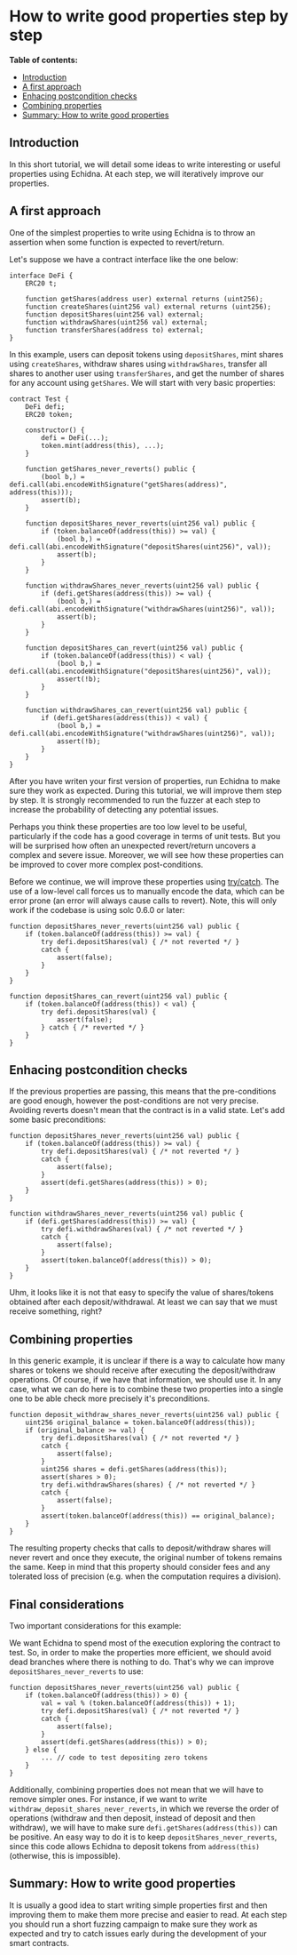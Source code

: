 # How to write good properties step by step

**Table of contents:**

- [Introduction](#introduction)
- [A first approach](#a-first-approach)
- [Enhacing postcondition checks](#enhacing-postcondition-checks)
- [Combining properties](#combining-properties)
- [Summary: How to write good properties](#summary-how-to-write-good-properties)

## Introduction

In this short tutorial, we will detail some ideas to write interesting or useful properties using Echidna. At each step, we will iteratively improve our properties.

## A first approach

One of the simplest properties to write using Echidna is to throw an assertion when some function is expected to revert/return.

Let's suppose we have a contract interface like the one below:

```solidity
interface DeFi {
    ERC20 t;

    function getShares(address user) external returns (uint256);
    function createShares(uint256 val) external returns (uint256);
    function depositShares(uint256 val) external;
    function withdrawShares(uint256 val) external;
    function transferShares(address to) external;
}
```

In this example, users can deposit tokens using `depositShares`, mint shares using `createShares`, withdraw shares using `withdrawShares`, transfer all shares to another user using `transferShares`, and get the number of shares for any account using `getShares`. We will start with very basic properties:

```solidity
contract Test {
    DeFi defi;
    ERC20 token;

    constructor() {
        defi = DeFi(...);
        token.mint(address(this), ...);
    }

    function getShares_never_reverts() public {
        (bool b,) = defi.call(abi.encodeWithSignature("getShares(address)", address(this)));
        assert(b);
    }

    function depositShares_never_reverts(uint256 val) public {
        if (token.balanceOf(address(this)) >= val) {
            (bool b,) = defi.call(abi.encodeWithSignature("depositShares(uint256)", val));
            assert(b);
        }
    }

    function withdrawShares_never_reverts(uint256 val) public {
        if (defi.getShares(address(this)) >= val) {
            (bool b,) = defi.call(abi.encodeWithSignature("withdrawShares(uint256)", val));
            assert(b);
        }
    }

    function depositShares_can_revert(uint256 val) public {
        if (token.balanceOf(address(this)) < val) {
            (bool b,) = defi.call(abi.encodeWithSignature("depositShares(uint256)", val));
            assert(!b);
        }
    }

    function withdrawShares_can_revert(uint256 val) public {
        if (defi.getShares(address(this)) < val) {
            (bool b,) = defi.call(abi.encodeWithSignature("withdrawShares(uint256)", val));
            assert(!b);
        }
    }
}

```

After you have writen your first version of properties, run Echidna to make sure they work as expected. During this tutorial, we will improve them step by step. It is strongly recommended to run the fuzzer at each step to increase the probability of detecting any potential issues.

Perhaps you think these properties are too low level to be useful, particularly if the code has a good coverage in terms of unit tests.
But you will be surprised how often an unexpected revert/return uncovers a complex and severe issue. Moreover, we will see how these properties can be improved to cover more complex post-conditions.

Before we continue, we will improve these properties using [try/catch](https://docs.soliditylang.org/en/v0.6.0/control-structures.html#try-catch). The use of a low-level call forces us to manually encode the data, which can be error prone (an error will always cause calls to revert). Note, this will only work if the codebase is using solc 0.6.0 or later:

```solidity
function depositShares_never_reverts(uint256 val) public {
    if (token.balanceOf(address(this)) >= val) {
        try defi.depositShares(val) { /* not reverted */ }
        catch {
            assert(false);
        }
    }
}

function depositShares_can_revert(uint256 val) public {
    if (token.balanceOf(address(this)) < val) {
        try defi.depositShares(val) {
            assert(false);
        } catch { /* reverted */ }
    }
}
```

## Enhacing postcondition checks

If the previous properties are passing, this means that the pre-conditions are good enough, however the post-conditions are not very precise.
Avoiding reverts doesn't mean that the contract is in a valid state. Let's add some basic preconditions:

```solidity
function depositShares_never_reverts(uint256 val) public {
    if (token.balanceOf(address(this)) >= val) {
        try defi.depositShares(val) { /* not reverted */ }
        catch {
            assert(false);
        }
        assert(defi.getShares(address(this)) > 0);
    }
}

function withdrawShares_never_reverts(uint256 val) public {
    if (defi.getShares(address(this)) >= val) {
        try defi.withdrawShares(val) { /* not reverted */ }
        catch {
            assert(false);
        }
        assert(token.balanceOf(address(this)) > 0);
    }
}
```

Uhm, it looks like it is not that easy to specify the value of shares/tokens obtained after each deposit/withdrawal. At least we can say that we must receive something, right?

## Combining properties

In this generic example, it is unclear if there is a way to calculate how many shares or tokens we should receive after executing the deposit/withdraw operations. Of course, if we have that information, we should use it. In any case, what we can do here is to combine these two properties into a single one to be able check more precisely it's preconditions.

```solidity
function deposit_withdraw_shares_never_reverts(uint256 val) public {
    uint256 original_balance = token.balanceOf(address(this));
    if (original_balance >= val) {
        try defi.depositShares(val) { /* not reverted */ }
        catch {
            assert(false);
        }
        uint256 shares = defi.getShares(address(this));
        assert(shares > 0);
        try defi.withdrawShares(shares) { /* not reverted */ }
        catch {
            assert(false);
        }
        assert(token.balanceOf(address(this)) == original_balance);
    }
}
```

The resulting property checks that calls to deposit/withdraw shares will never revert and once they execute, the original number of tokens remains the same. Keep in mind that this property should consider fees and any tolerated loss of precision (e.g. when the computation requires a division).

## Final considerations

Two important considerations for this example:

We want Echidna to spend most of the execution exploring the contract to test. So, in order to make the properties more efficient, we should avoid dead branches where there is nothing to do. That's why we can improve `depositShares_never_reverts` to use:

```solidity
function depositShares_never_reverts(uint256 val) public {
    if (token.balanceOf(address(this)) > 0) {
        val = val % (token.balanceOf(address(this)) + 1);
        try defi.depositShares(val) { /* not reverted */ }
        catch {
            assert(false);
        }
        assert(defi.getShares(address(this)) > 0);
    } else {
        ... // code to test depositing zero tokens
    }
}
```

Additionally, combining properties does not mean that we will have to remove simpler ones. For instance, if we want to write `withdraw_deposit_shares_never_reverts`, in which we reverse the order of operations (withdraw and then deposit, instead of deposit and then withdraw), we will have to make sure `defi.getShares(address(this))` can be positive. An easy way to do it is to keep `depositShares_never_reverts`, since this code allows Echidna to deposit tokens from `address(this)` (otherwise, this is impossible).

## Summary: How to write good properties

It is usually a good idea to start writing simple properties first and then improving them to make them more precise and easier to read. At each step you should run a short fuzzing campaign to make sure they work as expected and try to catch issues early during the development of your smart contracts.
